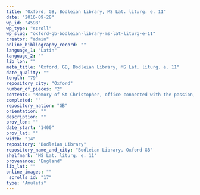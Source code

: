 ```yaml
---
title: "Oxford, GB, Bodleian Library, MS Lat. liturg. e. 11"
date: "2016-09-28"
wp_id: "4598"
wp_type: "scroll"
wp_slug: "oxford-gb-bodleian-library-ms-lat-liturg-e-11"
creator: "admin"
online_bibliography_record: ""
language_1: "Latin"
language_2: ""
lib_lon: ""
meta_title: "Oxford, GB, Bodleian Library, MS Lat. liturg. e. 11"
date_quality: ""
length: "79"
repository_city: "Oxford"
number_of_pieces: "2"
contents: "Memory of St Christopher, office connected with the passion, rhymed prayers."
completed: ""
repository_nation: "GB"
orientation: ""
description: ""
prov_lon: ""
date_start: "1400"
prov_lat: ""
width: "14"
repository: "Bodleian Library"
repository_name_and_city: "Bodleian Library, Oxford GB"
shelfmark: "MS Lat. liturg. e. 11"
provenance: "England"
lib_lat: ""
online_images: ""
_scrolls_id: "17"
type: "Amulets"
---
```



